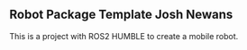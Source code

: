 ## Robot Package Template Josh Newans

This is a project with ROS2 HUMBLE to create a mobile robot.
